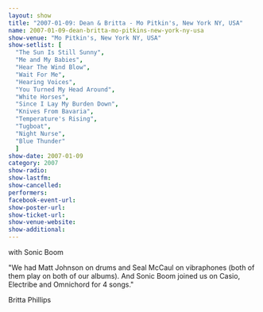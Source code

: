 ```yaml
---
layout: show
title: "2007-01-09: Dean & Britta - Mo Pitkin's, New York NY, USA"
name: 2007-01-09-dean-britta-mo-pitkins-new-york-ny-usa
show-venue: "Mo Pitkin's, New York NY, USA"
show-setlist: [
  "The Sun Is Still Sunny",
  "Me and My Babies",
  "Hear The Wind Blow",
  "Wait For Me",
  "Hearing Voices",
  "You Turned My Head Around",
  "White Horses",
  "Since I Lay My Burden Down",
  "Knives From Bavaria",
  "Temperature's Rising",
  "Tugboat",
  "Night Nurse",
  "Blue Thunder"
  ]
show-date: 2007-01-09
category: 2007
show-radio: 
show-lastfm: 
show-cancelled: 
performers: 
facebook-event-url: 
show-poster-url: 
show-ticket-url: 
show-venue-website: 
show-additional: 
---
```


<p>with Sonic Boom</p><p>&quot;We had Matt Johnson on drums and Seal McCaul on vibraphones (both of them play on both of our albums). And Sonic Boom joined us on Casio, Electribe and Omnichord for 4 songs.&quot;</p><p>Britta Phillips</p>